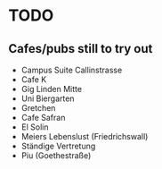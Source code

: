 # TODO

## Cafes/pubs still to try out

   * Campus Suite Callinstrasse
   * Cafe K
   * Gig Linden Mitte
   * Uni Biergarten
   * Gretchen
   * Cafe Safran
   * El Solin
   * Meiers Lebenslust (Friedrichswall)
   * Ständige Vertretung
   * Piu (Goethestraße)
